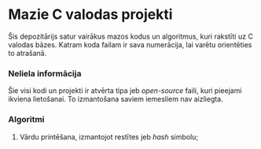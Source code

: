 # Mazie C valodas projekti

Šis depozitārijs satur vairākus mazos kodus un algoritmus, kuri rakstīti uz C valodas bāzes. Katram koda failam ir sava numerācija, lai varētu orientēties to atrašanā.

### Neliela informācija

Šie visi kodi un projekti ir atvērta tipa jeb _open-source_ faili, kuri pieejami ikviena lietošanai. To izmantošana saviem iemesliem nav aizliegta.

### Algoritmi

1. Vārdu printēšana, izmantojot restītes jeb _hash_ simbolu;
